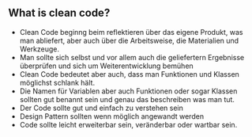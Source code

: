 ## What is clean code?

- Clean Code beginng beim reflektieren über das eigene Produkt, was man abliefert, aber auch über die Arbeitsweise, die Materialien und Werkzeuge.
- Man sollte sich selbst und vor allem auch die geliefertern Ergebnisse überprüfen und sich um Weiterentwicklung bemühen
- Clean Code bedeutet aber auch, dass man Funktionen und Klassen möglichst schlank hält. 
- Die Namen für Variablen aber auch Funktionen oder sogar Klassen sollten gut benannt sein und genau das beschreiben was man tut.
- Der Code sollte gut und einfach zu verstehen sein
- Design Pattern sollten wenn möglich angewandt werden
- Code sollte leicht erweiterbar sein, veränderbar oder wartbar sein.